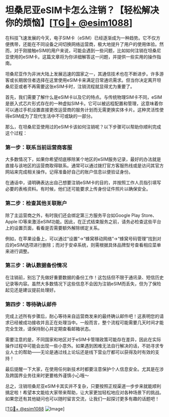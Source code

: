 # 坦桑尼亚eSIM卡怎么注销？【轻松解决你的烦恼】[[TG💪+ @esim1088](https://t.me/s/esim1088)]

在科技飞速发展的今天，电子SIM卡（eSIM）已经逐渐成为一种趋势。它不仅方便携带，还能在不同设备之间切换网络运营商，极大地提升了用户的使用体验。然而，对于刚接触eSIM的用户来说，可能会遇到一些问题，比如如何注销在坦桑尼亚使用的eSIM卡。这篇文章将为你详细解答这一问题，并提供一些实用的操作指南。

坦桑尼亚作为非洲大陆上发展迅速的国家之一，其通信技术也在不断进步。许多游客或长期居住者选择在这里使用eSIM卡来满足日常通讯需求。但当你决定离开坦桑尼亚或者不再需要这张eSIM卡时，注销流程就显得尤为重要了。

首先，我们需要了解什么是eSIM卡以及它的特点。与传统物理SIM卡不同，eSIM是嵌入式芯片形式存在的一种虚拟SIM卡。它可以被远程配置和管理，这意味着你可以通过手机设置直接更改运营商的服务计划而无需更换实体卡片。这种灵活性使得eSIM成为了现代生活中不可或缺的一部分。

那么，在坦桑尼亚使用过的eSIM卡该如何注销呢？以下步骤可以帮助你顺利完成这个过程：

### 第一步：联系当前运营商客服
大多数情况下，如果你希望彻底移除某个地区的eSIM服务记录，最好的办法就是直接与该地区的运营商取得联系。通常可以通过拨打官方客服热线或是访问其官方网站来完成相关操作。记得准备好自己的账户信息以便验证身份。

在通话中，请明确表达出自己想要注销eSIM卡的目的，并按照工作人员指引填写必要的表格资料。有时候，他们还可能要求上传身份证件照片以确保安全。

### 第二步：检查其他关联账户
除了主运营商之外，有时我们还会绑定第三方服务平台如Google Play Store、Apple ID等来激活eSIM功能。因此，在正式结束服务之前，请务必检查这些平台上的设置页面，看看是否需要额外解除绑定关系。

例如，在苹果设备上，可以通过“设置”->“蜂窝移动网络”->“蜂窝号码管理”找到对应的eSIM选项进行删除；而对于安卓系统，则需根据具体品牌型号查看相应菜单来进行调整。

### 第三步：确认数据备份情况
在注销前，别忘了先做好重要数据的备份工作！这包括但不限于通讯录、短信历史记录等内容。虽然大多数情况下这些信息不会因为注销eSIM而丢失，但为了保险起见还是建议提前处理好。

### 第四步：等待确认邮件
完成上述所有步骤后，耐心等待来自运营商发来的最终确认邮件吧！这表明您的请求已经被成功接收并且正在处理当中。一般而言，整个流程可能需要几天时间才能完全生效，请保持耐心并定期查看邮箱状态。

需要注意的是，不同国家和地区对于eSIM卡管理政策可能存在差异，因此在实际操作过程中可能会出现一些小意外。如果遇到困难无法自行解决的话，不妨寻求专业人士的帮助——无论是通过线上论坛还是线下营业厅都可以获得及时有效的支持！

最后提醒一下大家，在使用任何新技术时都要注意保护个人信息安全。尤其是在涉及跨国界业务往来时更要格外谨慎小心哦～

总之，注销坦桑尼亚eSIM卡其实并不复杂，只要按照正规渠道一步步来就能顺利搞定啦！希望本文能给大家带来帮助，让大家更加轻松地应对各种场景下的挑战。如果您还有其他疑问也可以随时留言交流，让我们一起探讨更多有趣的话题吧！

[[TG💪+ @esim1088](https://t.me/s/esim1088) ![Image](https://i.postimg.cc/4NQfJmqS/Snipaste-2025-05-13-00-14-12.png)]